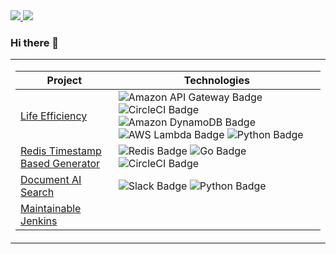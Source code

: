 <a href="https://www.linkedin.com/in/gkos/">
    <img src="https://img.shields.io/badge/-Linkedin-blue?style=flat-square&logo=linkedin">
</a>
<a href="mailto:leon.patmore@gmail.com">
    <img src="https://img.shields.io/badge/-Email-red?style=flat-square&logo=gmail&logoColor=white">
</a>

### Hi there 👋

<table>
<tr><td>

| Project                                                                                              | Technologies                                                                                                                                                                                                                                                                                                                                                                                                                                                                                                                                                                           |
| ---------------------------------------------------------------------------------------------------- | -------------------------------------------------------------------------------------------------------------------------------------------------------------------------------------------------------------------------------------------------------------------------------------------------------------------------------------------------------------------------------------------------------------------------------------------------------------------------------------------------------------------------------------------------------------------------------------- |
| [Life Efficiency](https://github.com/LeonPatmore/life-efficiency)                                    | ![Amazon API Gateway Badge](https://img.shields.io/badge/Amazon%20API%20Gateway-FF4F8B?logo=amazonapigateway&logoColor=fff&style=flat) ![CircleCI Badge](https://img.shields.io/badge/CircleCI-343434?logo=circleci&logoColor=fff&style=flat) ![Amazon DynamoDB Badge](https://img.shields.io/badge/Amazon%20DynamoDB-4053D6?logo=amazondynamodb&logoColor=fff&style=flat) ![AWS Lambda Badge](https://img.shields.io/badge/AWS%20Lambda-F90?logo=awslambda&logoColor=fff&style=flat) ![Python Badge](https://img.shields.io/badge/Python-3776AB?logo=python&logoColor=fff&style=flat) |
| [Redis Timestamp Based Generator](https://github.com/LeonPatmore/go-redis-timestamp-based-generator) | ![Redis Badge](https://img.shields.io/badge/Redis-DC382D?logo=redis&logoColor=fff&style=flat) ![Go Badge](https://img.shields.io/badge/Go-00ADD8?logo=go&logoColor=fff&style=flat) ![CircleCI Badge](https://img.shields.io/badge/CircleCI-343434?logo=circleci&logoColor=fff&style=flat)                                                                                                                                                                                                                                                                                              |
| [Document AI Search](https://github.com/LeonPatmore/wiki-ai-search)                                  | ![Slack Badge](https://img.shields.io/badge/Slack-4A154B?logo=slack&logoColor=fff&style=flat) ![Python Badge](https://img.shields.io/badge/Python-3776AB?logo=python&logoColor=fff&style=flat)                                                                                                                                                                                                                                                                                                                                                                                         |
| [Maintainable Jenkins](https://github.com/LeonPatmore/maintainable-jenkins)                          |                                                                                                                                                                                                                                                                                                                                                                                                                                                                                                                                                                                        |
